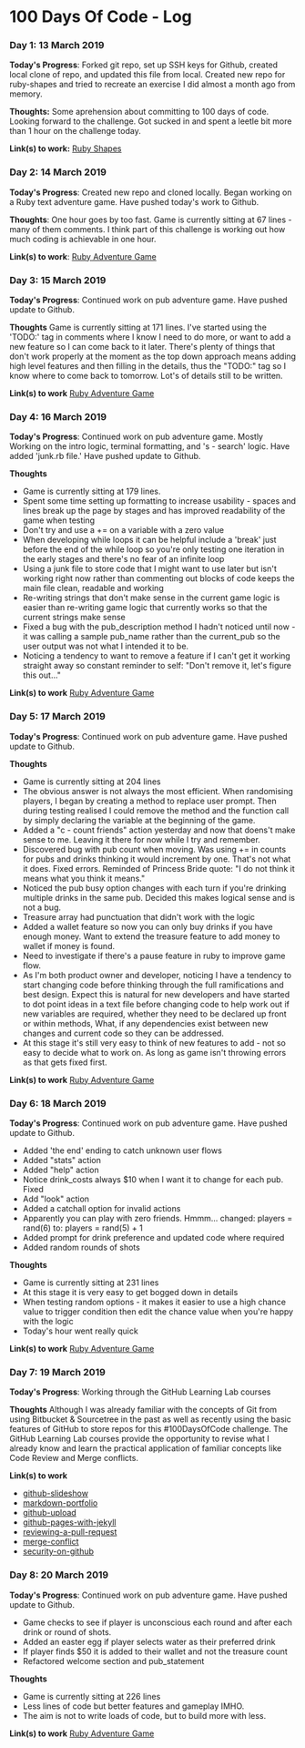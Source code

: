 # 100 Days Of Code - Log

### Day 1: 13 March 2019

**Today's Progress**: Forked git repo, set up SSH keys for Github, created local clone of repo, and updated this file from local. Created new repo for ruby-shapes and tried to recreate an exercise I did almost a month ago from memory. 

**Thoughts:** Some aprehension about committing to 100 days of code. Looking forward to the challenge. Got sucked in and spent a leetle bit more than 1 hour on the challenge today. 

**Link(s) to work:** [Ruby Shapes](https://github.com/sallybaker/ruby-shapes)

### Day 2: 14 March 2019

**Today's Progress**: Created new repo and cloned locally. Began working on a Ruby text adventure game. Have pushed today's work to Github. 

**Thoughts**: One hour goes by too fast. Game is currently sitting at 67 lines - many of them comments. I think part of this challenge is working out how much coding is achievable in one hour. 

**Link(s) to work**: [Ruby Adventure Game](https://github.com/sallybaker/ruby-pub-adventure)

### Day 3: 15 March 2019 

**Today's Progress**: Continued work on pub adventure game. Have pushed update to Github. 

**Thoughts** Game is currently sitting at 171 lines. I've started using the 'TODO:' tag in comments where I know I need to do more, or want to add a new feature so I can come back to it later. There's plenty of things that don't work properly at the moment as the top down approach means adding high level features and then filling in the details, thus the "TODO:" tag so I know where to come back to tomorrow. Lot's of details still to be written. 

**Link(s) to work** [Ruby Adventure Game](https://github.com/sallybaker/ruby-pub-adventure)

### Day 4: 16 March 2019

**Today's Progress**: Continued work on pub adventure game. Mostly Working on the intro logic, terminal formatting, and 's - search' logic. Have added 'junk.rb file.' Have pushed update to Github.

**Thoughts** 
- Game is currently sitting at 179 lines.  
- Spent some time setting up formatting to increase usability - spaces and lines break up the page by stages and has improved readability of the game when testing
- Don't try and use a += on a variable with a zero value 
- When developing while loops it can be helpful include a 'break' just before the end of the while loop so you're only testing one iteration in the early stages and there's no fear of an infinite loop
- Using a junk file to store code that I might want to use later but isn't working right now rather than commenting out blocks of code keeps the main file clean, readable and working 
- Re-writing strings that don't make sense in the current game logic is easier than re-writing game logic that currently works so that the current strings make sense
- Fixed a bug with the pub_description method I hadn't noticed until now - it was calling a sample pub_name rather than the current_pub so the user output was not what I intended it to be.
- Noticing a tendency to want to remove a feature if I can't get it working straight away so constant reminder to self: "Don't remove it, let's figure this out..." 

**Link(s) to work** [Ruby Adventure Game](https://github.com/sallybaker/ruby-pub-adventure)

### Day 5: 17 March 2019 

**Today's Progress**: Continued work on pub adventure game. Have pushed update to Github. 

**Thoughts** 
- Game is currently sitting at 204 lines
- The obvious answer is not always the most efficient. When randomising players, I began by creating a method to replace user prompt. Then during testing realised I could remove the method and the function call by simply declaring the variable at the beginning of the game.
- Added a "c - count friends" action yesterday and now that doens't make sense to me. Leaving it there for now while I try and remember. 
- Discovered bug with pub count when moving. Was using += in counts for pubs and drinks thinking it would increment by one. That's not what it does. Fixed errors. Reminded of Princess Bride quote: "I do not think it means what you think it means."
- Noticed the pub busy option changes with each turn if you're drinking multiple drinks in the same pub. Decided this makes logical sense and is not a bug. 
- Treasure array had punctuation that didn't work with the logic
- Added a wallet feature so now you can only buy drinks if you have enough money. Want to extend the treasure feature to add money to wallet if money is found. 
- Need to investigate if there's a pause feature in ruby to improve game flow. 
- As I'm both product owner and developer, noticing I have a tendency to start changing code before thinking through the full ramifications and best design. Expect this is natural for new developers and have started to dot point ideas in a text file before changing code to help work out if new variables are required, whether they need to be declared up front or within methods, What, if any dependencies exist between new changes and current code so they can be addressed. 
- At this stage it's still very easy to think of new features to add - not so easy to decide what to work on. As long as game isn't throwing errors as that gets fixed first. 

**Link(s) to work** [Ruby Adventure Game](https://github.com/sallybaker/ruby-pub-adventure)

### Day 6: 18 March 2019 

**Today's Progress**: Continued work on pub adventure game. Have pushed update to Github. 
- Added 'the end' ending to catch unknown user flows 
- Added "stats" action
- Added "help" action 
- Notice drink_costs always $10 when I want it to change for each pub. Fixed
- Add "look" action 
- Added a catchall option for invalid actions
- Apparently you can play with zero friends. Hmmm... 
changed: players = rand(6) to: players = rand(5) + 1
- Added prompt for drink preference and updated code where required
- Added random rounds of shots 

**Thoughts** 
- Game is currently sitting at 231 lines
- At this stage it is very easy to get bogged down in details
- When testing random options - it makes it easier to use a high chance value to trigger condition then edit the chance value when you're happy with the logic 
- Today's hour went really quick 

**Link(s) to work** [Ruby Adventure Game](https://github.com/sallybaker/ruby-pub-adventure)

### Day 7: 19 March 2019

**Today's Progress**: Working through the GitHub Learning Lab courses

**Thoughts** Although I was already familiar with the concepts of Git from using Bitbucket & Sourcetree in the past as well as recently using the basic features of GitHub to store repos for this #100DaysOfCode challenge. The GitHub Learning Lab courses provide the opportunity to revise what I already know and learn the practical application of familiar concepts like Code Review and Merge conflicts. 

**Link(s) to work** 
- [github-slideshow](https://github.com/sallybaker/github-slideshow)
- [markdown-portfolio](https://github.com/sallybaker/markdown-portfolio)
- [github-upload](https://github.com/sallybaker/github-upload)
- [github-pages-with-jekyll](https://github.com/sallybaker/github-pages-with-jekyll)
- [reviewing-a-pull-request](https://github.com/sallybaker/reviewing-a-pull-request)
- [merge-conflict](https://github.com/sallybaker/merge-conflict)
- [security-on-github](https://github.com/sallybaker/security-on-github)

### Day 8: 20 March 2019

**Today's Progress**: Continued work on pub adventure game. Have pushed update to Github. 
- Game checks to see if player is unconscious each round and after each drink or round of shots. 
- Added an easter egg if player selects water as their preferred drink
- If player finds $50 it is added to their wallet and not the treasure count
- Refactored welcome section and pub_statement

**Thoughts** 
- Game is currently sitting at 226 lines
- Less lines of code but better features and gameplay IMHO. 
- The aim is not to write loads of code, but to build more with less. 

**Link(s) to work** [Ruby Adventure Game](https://github.com/sallybaker/ruby-pub-adventure)

